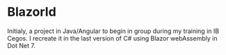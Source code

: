 # BlazorId
Initialy, a project in Java/Angular to begin in group during my training in IB Cegos.
I recreate it in the last version of C# using Blazor webAssembly in Dot Net 7.
